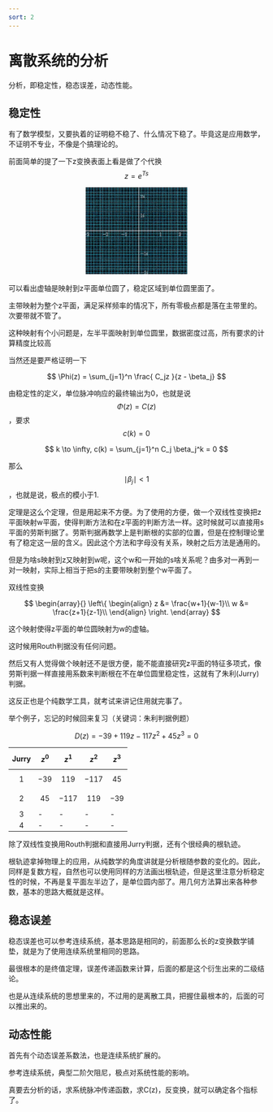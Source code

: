 ```yaml
---
sort: 2
---
```

# 离散系统的分析

分析，即稳定性，稳态误差，动态性能。

## 稳定性

有了数学模型，又要执着的证明稳不稳了、什么情况下稳了。毕竟这是应用数学，不证明不专业，不像是个搞理论的。

前面简单的提了一下z变换表面上看是做了个代换$$ z = e^{Ts} $$

<center>
    <img src="./images/z变换1.gif" width = 200>
</center>

可以看出虚轴是映射到z平面单位圆了，稳定区域到单位圆里面了。

主带映射为整个z平面，满足采样频率的情况下，所有零极点都是落在主带里的。次要带就不管了。

这种映射有个小问题是，左半平面映射到单位圆里，数据密度过高，所有要求的计算精度比较高

当然还是要严格证明一下

$$ \Phi(z) = \sum_{j=1}^n \frac{ C_jz }{z - \beta_j}   $$

由稳定性的定义，单位脉冲响应的最终输出为0，也就是说$$ \Phi(z) = C(z) $$，要求$$ c(k) = 0 $$

$$ k \to \infty, c(k) = \sum_{j=1}^n C_j \beta_j^k = 0 $$

那么$$ \mid \beta_j \mid < 1 $$，也就是说，极点的模小于1.

定理是这么个定理，但是用起来不方便。为了使用的方便，做一个双线性变换把z平面映射w平面，使得判断方法和在z平面的判断方法一样。这时候就可以直接用s平面的劳斯判据了。劳斯判据再数学上是判断根的实部的位置，但是在控制理论里有了稳定这一层的含义。因此这个方法和字母没有关系，映射之后方法是通用的。

但是为啥s映射到z又映射到w呢，这个w和一开始的s啥关系呢？由多对一再到一对一映射，实际上相当于把s的主要带映射到整个w平面了。

双线性变换

$$
\begin{array}{}
    \left\{
        \begin{align}
            z &= \frac{w+1}{w-1}\\
            w &= \frac{z+1}{z-1}\\
        \end{align}
    \right.
\end{array}
$$

这个映射使得z平面的单位圆映射为w的虚轴。

这时候用Routh判据没有任何问题。

然后又有人觉得做个映射还不是很方便，能不能直接研究z平面的特征多项式，像劳斯判据一样直接用系数来判断根在不在单位圆里稳定性，这就有了朱利(Jurry)判据。

这反正也是个纯数学工具，就考试来讲记住用就完事了。

举个例子，忘记的时候回来复习（关键词：朱利判据例题）

$$ D(z) = -39 + 119z -117z^2 + 45z^3 = 0 $$


|Jurry| $$ z^0 $$ | $$ z^1 $$ | $$ z^2 $$ | $$ z^3 $$ |
|:-:|-|-|-|-|
|1| $$ -39 $$ | $$ 119 $$ | $$ -117 $$ | $$ 45 $$ |
|2| $$ 45 $$ | $$ -117 $$ | $$ 119 $$ | $$ -39 $$ |
|3|-|-|-|-|
|4|-|-|-|-|



除了双线性变换用Routh判据和直接用Jurry判据，还有个很经典的根轨迹。

根轨迹拿掉物理上的应用，从纯数学的角度讲就是分析根随参数的变化的。因此，同样是复数方程，自然也可以使用同样的方法画出根轨迹，但是这里注意分析稳定性的时候，不再是复平面左半边了，是单位圆内部了。用几何方法算出来各种参数，基本的思路大概就是这样。



## 稳态误差

稳态误差也可以参考连续系统，基本思路是相同的，前面那么长的z变换数学铺垫，就是为了使用连续系统里相同的思路。

最很根本的是终值定理，误差传递函数来计算，后面的都是这个衍生出来的二级结论。


也是从连续系统的思想里来的，不过用的是离散工具，把握住最根本的，后面的可以推出来的。



## 动态性能

首先有个动态误差系数法，也是连续系统扩展的。

参考连续系统，典型二阶欠阻尼，极点对系统性能的影响。


真要去分析的话，求系统脉冲传递函数，求C(z)，反变换，就可以确定各个指标了。






